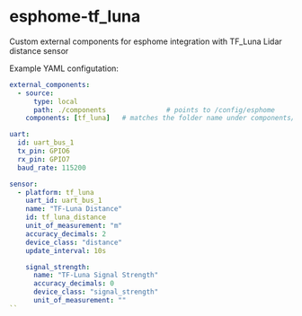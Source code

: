 # esphome-tf_luna
Custom external components for esphome integration with TF_Luna Lidar distance sensor

Example YAML configutation:
```yaml
external_components:
  - source:
      type: local
      path: ./components               # points to /config/esphome
    components: [tf_luna]   # matches the folder name under components/

uart:
  id: uart_bus_1
  tx_pin: GPIO6
  rx_pin: GPIO7
  baud_rate: 115200  

sensor:
  - platform: tf_luna
    uart_id: uart_bus_1
    name: "TF-Luna Distance"
    id: tf_luna_distance
    unit_of_measurement: "m"
    accuracy_decimals: 2
    device_class: "distance"
    update_interval: 10s

    signal_strength:
      name: "TF-Luna Signal Strength"
      accuracy_decimals: 0
      device_class: "signal_strength"
      unit_of_measurement: ""
``
